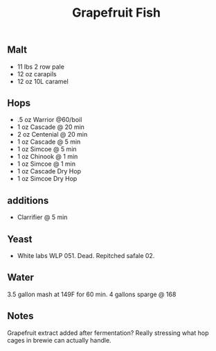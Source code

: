 ﻿---
layout: post
title: Grapefruit Fish
tags: [ beer ]
---
## Malt
- 11 lbs  2 row pale
- 12 oz carapils
- 12 oz 10L caramel

## Hops
- .5 oz Warrior  @60/boil
- 1 oz Cascade @ 20 min
- 2 oz Centenial @ 20 min
- 1 oz Cascade @ 5 min
- 1 oz Simcoe @ 5 min
- 1 oz Chinook @ 1 min
- 1 oz Simcoe @ 1 min
- 1 oz Cascade Dry Hop
- 1 oz Simcoe Dry Hop
## additions
- Clarrifier  @ 5 min
## Yeast
- White labs WLP 051. Dead. Repitched safale 02. 
## Water
3.5 gallon mash at 149F for 60 min. 4 gallons sparge @ 168
## Notes
Grapefruit extract added after fermentation?
Really stressing what hop cages in brewie can actually handle. 
